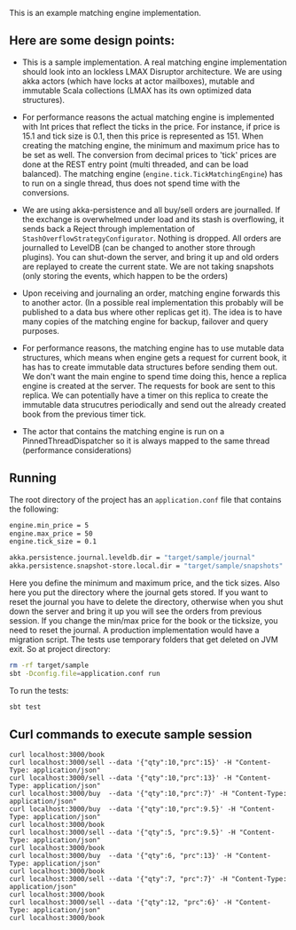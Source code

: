 This is an example matching engine implementation.

## Here are some design points:

- This is a sample implementation. A real matching engine implementation should look into an lockless LMAX Disruptor architecture. We are using akka actors (which have locks at actor mailboxes), mutable and immutable Scala collections (LMAX has its own optimized data structures).

- For performance reasons the actual matching engine is implemented with Int prices that reflect the ticks in the price. For instance, if price is 15.1 and tick size is 0.1, then this price is represented as 151. When creating the matching engine, the minimum and maximum price has to be set as well. The conversion from decimal prices to 'tick' prices are done at the REST entry point (multi threaded, and can be load balanced). The matching engine (`engine.tick.TickMatchingEngine`) has to run on a single thread, thus does not spend time with the conversions.

- We are using akka-persistence and all buy/sell orders are journalled. If the exchange is overwhelmed under load and its stash is overflowing, it sends back a Reject through implementation of `StashOverflowStrategyConfigurator`. Nothing is dropped. All orders are journalled to LevelDB (can be changed to another store through plugins). You can shut-down the server, and bring it up and old orders are replayed to create the current state. We are not taking snapshots (only storing the events, which happen to be the orders)

- Upon receiving and journaling an order, matching engine forwards this to another actor. (In a possible real implementation this probably will be published to a data bus where other replicas get it). The idea is to have many copies of the matching engine for backup, failover and query purposes.

- For performance reasons, the matching engine has to use mutable data structures, which means when engine gets a request for current book, it has has to create immutable data structures before sending them out. We don't want the main engine to spend time doing this, hence a replica engine is created at the server. The requests for book are sent to this replica. We can potentially have a timer on this replica to create the immutable data strucutres periodically and send out the already created book from the previous timer tick.

- The actor that contains the matching engine is run on a PinnedThreadDispatcher so it is always mapped to the same thread (performance considerations)

## Running
The root directory of the project has an `application.conf` file that contains the following:
```bash
engine.min_price = 5
engine.max_price = 50
engine.tick_size = 0.1

akka.persistence.journal.leveldb.dir = "target/sample/journal"
akka.persistence.snapshot-store.local.dir = "target/sample/snapshots"
```
Here you define the minimum and maximum price, and the tick sizes. Also here you put the directory where the journal gets stored. If you want to reset the journal you have to delete the directory, otherwise when you shut down the server and bring it up you will see the orders from previous session. If you change the min/max price for the book or the ticksize, you need to reset the journal. A production implementation would have a migration script. The tests use temporary folders that get deleted on JVM exit. So at project directory:

```bash
rm -rf target/sample
sbt -Dconfig.file=application.conf run
```

To run the tests:
```bash
sbt test
```

## Curl commands to execute sample session
```curl
curl localhost:3000/book
curl localhost:3000/sell --data '{"qty":10,"prc":15}' -H "Content-Type: application/json"
curl localhost:3000/sell --data '{"qty":10,"prc":13}' -H "Content-Type: application/json"
curl localhost:3000/buy  --data '{"qty":10,"prc":7}' -H "Content-Type: application/json"
curl localhost:3000/buy  --data '{"qty":10,"prc":9.5}' -H "Content-Type: application/json"
curl localhost:3000/book
curl localhost:3000/sell --data '{"qty":5, "prc":9.5}' -H "Content-Type: application/json"
curl localhost:3000/book
curl localhost:3000/buy  --data '{"qty":6, "prc":13}' -H "Content-Type: application/json"
curl localhost:3000/book
curl localhost:3000/sell --data '{"qty":7, "prc":7}' -H "Content-Type: application/json"
curl localhost:3000/book
curl localhost:3000/sell --data '{"qty":12, "prc":6}' -H "Content-Type: application/json"
curl localhost:3000/book
```